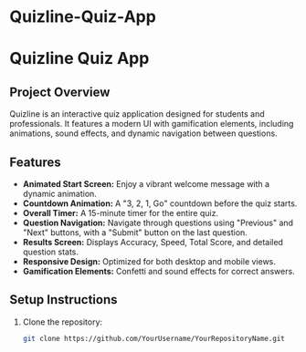 # Quizline-Quiz-App
# Quizline Quiz App

## Project Overview
Quizline is an interactive quiz application designed for students and professionals. It features a modern UI with gamification elements, including animations, sound effects, and dynamic navigation between questions.

## Features
- **Animated Start Screen:** Enjoy a vibrant welcome message with a dynamic animation.
- **Countdown Animation:** A "3, 2, 1, Go" countdown before the quiz starts.
- **Overall Timer:** A 15-minute timer for the entire quiz.
- **Question Navigation:** Navigate through questions using "Previous" and "Next" buttons, with a "Submit" button on the last question.
- **Results Screen:** Displays Accuracy, Speed, Total Score, and detailed question stats.
- **Responsive Design:** Optimized for both desktop and mobile views.
- **Gamification Elements:** Confetti and sound effects for correct answers.

## Setup Instructions
1. Clone the repository:
   ```bash
   git clone https://github.com/YourUsername/YourRepositoryName.git
